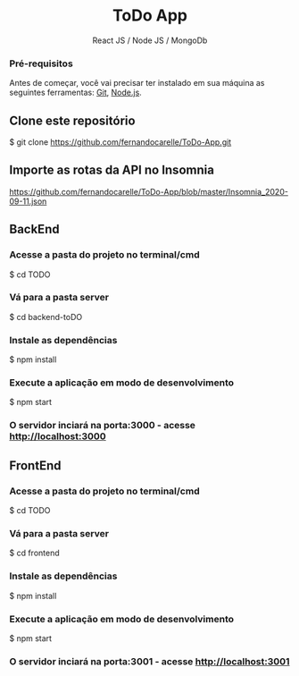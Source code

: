 <h1 align="center">ToDo App</h1>

<p align="center">React JS / Node JS / MongoDb</p>


### Pré-requisitos

Antes de começar, você vai precisar ter instalado em sua máquina as seguintes ferramentas:
[Git](https://git-scm.com), [Node.js](https://nodejs.org/en/).

## Clone este repositório
$ git clone <https://github.com/fernandocarelle/ToDo-App.git>

## Importe as rotas da API no Insomnia
 https://github.com/fernandocarelle/ToDo-App/blob/master/Insomnia_2020-09-11.json

## BackEnd

### Acesse a pasta do projeto no terminal/cmd
$ cd TODO

### Vá para a pasta server
$ cd backend-toDO

### Instale as dependências
$ npm install

### Execute a aplicação em modo de desenvolvimento
$ npm start

### O servidor inciará na porta:3000 - acesse <http://localhost:3000>

## FrontEnd

### Acesse a pasta do projeto no terminal/cmd
$ cd TODO

### Vá para a pasta server
$ cd frontend

### Instale as dependências
$ npm install

### Execute a aplicação em modo de desenvolvimento
$ npm start

### O servidor inciará na porta:3001 - acesse <http://localhost:3001>